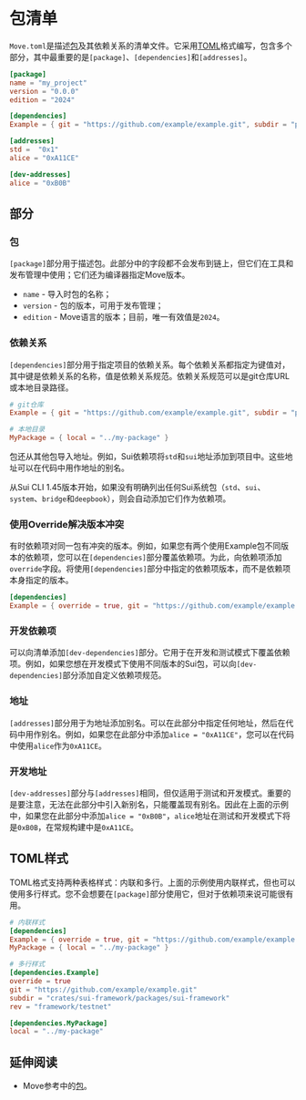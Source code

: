 # 包清单

`Move.toml`是描述[包](./packages)及其依赖关系的清单文件。它采用[TOML](https://toml.io/en/)格式编写，包含多个部分，其中最重要的是`[package]`、`[dependencies]`和`[addresses]`。

```toml
[package]
name = "my_project"
version = "0.0.0"
edition = "2024"

[dependencies]
Example = { git = "https://github.com/example/example.git", subdir = "path/to/package", rev = "framework/testnet" }

[addresses]
std =  "0x1"
alice = "0xA11CE"

[dev-addresses]
alice = "0xB0B"
```

## 部分

### 包

`[package]`部分用于描述包。此部分中的字段都不会发布到链上，但它们在工具和发布管理中使用；它们还为编译器指定Move版本。

- `name` - 导入时包的名称；
- `version` - 包的版本，可用于发布管理；
- `edition` - Move语言的版本；目前，唯一有效值是`2024`。

<!-- published-at -->

### 依赖关系

`[dependencies]`部分用于指定项目的依赖关系。每个依赖关系都指定为键值对，其中键是依赖关系的名称，值是依赖关系规范。依赖关系规范可以是git仓库URL或本地目录路径。

```toml
# git仓库
Example = { git = "https://github.com/example/example.git", subdir = "path/to/package", rev = "framework/testnet" }

# 本地目录
MyPackage = { local = "../my-package" }
```

包还从其他包导入地址。例如，Sui依赖项将`std`和`sui`地址添加到项目中。这些地址可以在代码中用作地址的别名。

从Sui CLI 1.45版本开始，如果没有明确列出任何Sui系统包（`std`、`sui`、`system`、`bridge`和`deepbook`），则会自动添加它们作为依赖项。

### 使用Override解决版本冲突

有时依赖项对同一包有冲突的版本。例如，如果您有两个使用Example包不同版本的依赖项，您可以在`[dependencies]`部分覆盖依赖项。为此，向依赖项添加`override`字段。将使用`[dependencies]`部分中指定的依赖项版本，而不是依赖项本身指定的版本。

```toml
[dependencies]
Example = { override = true, git = "https://github.com/example/example.git", subdir = "crates/sui-framework/packages/sui-framework", rev = "framework/testnet" }
```

### 开发依赖项

可以向清单添加`[dev-dependencies]`部分。它用于在开发和测试模式下覆盖依赖项。例如，如果您想在开发模式下使用不同版本的Sui包，可以向`[dev-dependencies]`部分添加自定义依赖项规范。

### 地址

`[addresses]`部分用于为地址添加别名。可以在此部分中指定任何地址，然后在代码中用作别名。例如，如果您在此部分中添加`alice = "0xA11CE"`，您可以在代码中使用`alice`作为`0xA11CE`。

### 开发地址

`[dev-addresses]`部分与`[addresses]`相同，但仅适用于测试和开发模式。重要的是要注意，无法在此部分中引入新别名，只能覆盖现有别名。因此在上面的示例中，如果您在此部分中添加`alice = "0xB0B"`，`alice`地址在测试和开发模式下将是`0xB0B`，在常规构建中是`0xA11CE`。

## TOML样式

TOML格式支持两种表格样式：内联和多行。上面的示例使用内联样式，但也可以使用多行样式。您不会想要在`[package]`部分使用它，但对于依赖项来说可能很有用。

```toml
# 内联样式
[dependencies]
Example = { override = true, git = "https://github.com/example/example.git", subdir = "crates/sui-framework/packages/sui-framework", rev = "framework/testnet" }
MyPackage = { local = "../my-package" }
```

```toml
# 多行样式
[dependencies.Example]
override = true
git = "https://github.com/example/example.git"
subdir = "crates/sui-framework/packages/sui-framework"
rev = "framework/testnet"

[dependencies.MyPackage]
local = "../my-package"
```

## 延伸阅读

- Move参考中的[包](./../../reference/packages)。